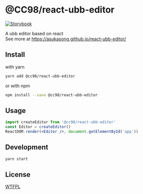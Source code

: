 # @CC98/react-ubb-editor

[![Storybook](https://github.com/storybooks/press/blob/master/badges/storybook.svg)](https://asukasong.github.io/react-ubb-editor/)

A ubb editor based on react
<br />
See more at https://asukasong.github.io/react-ubb-editor/

## Install

with yarn
~~~bash
yarn add @cc98/react-ubb-editor
~~~

or with npm
~~~bash
npm install --save @cc98/react-ubb-editor
~~~

## Usage

```jsx
import createEditor from '@cc98/react-ubb-editor'
const Editor = createEditor()
ReactDOM.render(<Editor />, document.getElementById('app'))
```

## Development

```bash
yarn start
```

## License

[WTFPL](http://www.wtfpl.net/ "WTFPL LICENSE")
